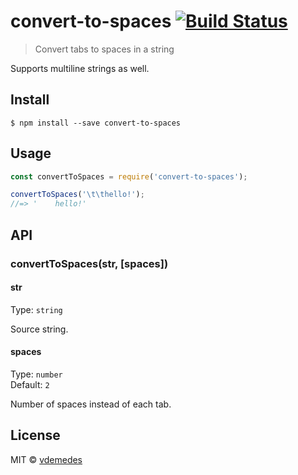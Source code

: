 # convert-to-spaces [![Build Status](https://travis-ci.org/vdemedes/convert-to-spaces.svg?branch=master)](https://travis-ci.org/vdemedes/convert-to-spaces)

> Convert tabs to spaces in a string

Supports multiline strings as well.

## Install

```
$ npm install --save convert-to-spaces
```


## Usage

```js
const convertToSpaces = require('convert-to-spaces');

convertToSpaces('\t\thello!');
//=> '    hello!'
```


## API

### convertToSpaces(str, [spaces])

#### str

Type: `string`

Source string.

#### spaces

Type: `number`<br>
Default: `2`

Number of spaces instead of each tab.


## License

MIT © [vdemedes](https://github.com/vdemedes)
